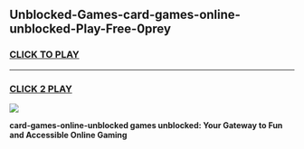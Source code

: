 
## Unblocked-Games-card-games-online-unblocked-Play-Free-0prey
<h3>
<a href="https://premium76.site?title=card-games-online-unblocked&ref=10A">CLICK TO PLAY</a></h3>
<hr>

<h3>
<a href="https://premium76.site?title=card-games-online-unblocked&ref=10A">CLICK 2 PLAY</a>
  
</h3>

<a href="https://premium76.site?title=card-games-online-unblocked&ref=10A"><img src="https://clearcache.store/games.png"></a>


**card-games-online-unblocked games unblocked: Your Gateway to Fun and Accessible Online Gaming**
